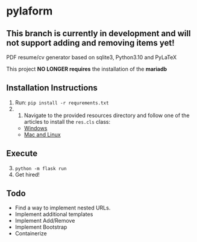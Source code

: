 # pylaform
## This branch is currently in development and will not support adding and removing items yet! ##

PDF resume/cv generator based on sqlite3, Python3.10 and PyLaTeX

This project **NO LONGER requires** the installation of the **mariadb**

## Installation Instructions
1. Run: `pip install -r requrements.txt`
2. 1. Navigate to the provided resources directory and follow one of the articles to install the `res.cls` class:
   * [Windows](https://tex.stackexchange.com/questions/2063/how-can-i-manually-install-a-package-on-miktex-windows)
   * [Mac and Linux](https://tex.stackexchange.com/questions/8357/how-to-have-local-package-override-default-package)
## Execute
3. `python -m flask run`
4. Get hired!
## Todo
* Find a way to implement nested URLs.
* Implement additional templates
* Implement Add/Remove
* Implement Bootstrap
* Containerize